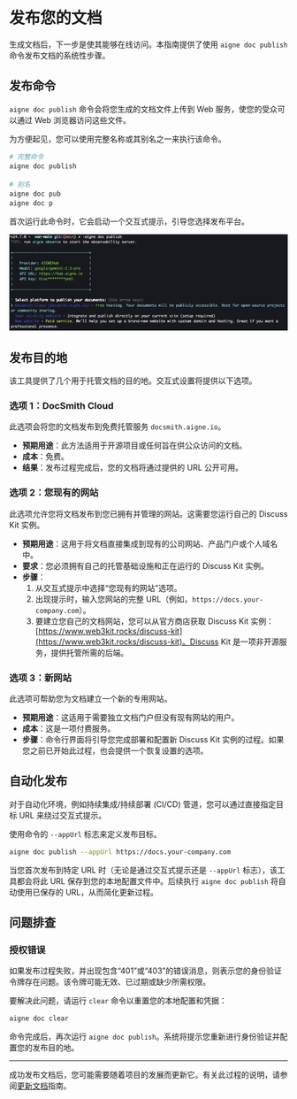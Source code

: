# 发布您的文档

生成文档后，下一步是使其能够在线访问。本指南提供了使用 `aigne doc publish` 命令发布文档的系统性步骤。

## 发布命令

`aigne doc publish` 命令会将您生成的文档文件上传到 Web 服务，使您的受众可以通过 Web 浏览器访问这些文件。

为方便起见，您可以使用完整名称或其别名之一来执行该命令。

```bash 命令执行 icon=lucide:terminal
# 完整命令
aigne doc publish

# 别名
aigne doc pub
aigne doc p
```

首次运行此命令时，它会启动一个交互式提示，引导您选择发布平台。

![发布文档对话框](../assets/screenshots/doc-publish.png)

## 发布目的地

该工具提供了几个用于托管文档的目的地。交互式设置将提供以下选项。

### 选项 1：DocSmith Cloud

此选项会将您的文档发布到免费托管服务 `docsmith.aigne.io`。

*   **预期用途**：此方法适用于开源项目或任何旨在供公众访问的文档。
*   **成本**：免费。
*   **结果**：发布过程完成后，您的文档将通过提供的 URL 公开可用。

### 选项 2：您现有的网站

此选项允许您将文档发布到您已拥有并管理的网站。这需要您运行自己的 Discuss Kit 实例。

*   **预期用途**：这用于将文档直接集成到现有的公司网站、产品门户或个人域名中。
*   **要求**：您必须拥有自己的托管基础设施和正在运行的 Discuss Kit 实例。
*   **步骤**：
    1.  从交互式提示中选择“您现有的网站”选项。
    2.  出现提示时，输入您网站的完整 URL（例如，`https://docs.your-company.com`）。
    3.  要建立您自己的文档网站，您可以从官方商店获取 Discuss Kit 实例：[https://www.web3kit.rocks/discuss-kit](https://www.web3kit.rocks/discuss-kit)。Discuss Kit 是一项非开源服务，提供托管所需的后端。

### 选项 3：新网站

此选项可帮助您为文档建立一个新的专用网站。

*   **预期用途**：这适用于需要独立文档门户但没有现有网站的用户。
*   **成本**：这是一项付费服务。
*   **步骤**：命令行界面将引导您完成部署和配置新 Discuss Kit 实例的过程。如果您之前已开始此过程，也会提供一个恢复设置的选项。

## 自动化发布

对于自动化环境，例如持续集成/持续部署 (CI/CD) 管道，您可以通过直接指定目标 URL 来绕过交互式提示。

使用命令的 `--appUrl` 标志来定义发布目标。

```bash 直接发布示例 icon=lucide:terminal
aigne doc publish --appUrl https://docs.your-company.com
```

当您首次发布到特定 URL 时（无论是通过交互式提示还是 `--appUrl` 标志），该工具都会将此 URL 保存到您的本地配置文件中。后续执行 `aigne doc publish` 将自动使用已保存的 URL，从而简化更新过程。

## 问题排查

### 授权错误

如果发布过程失败，并出现包含“401”或“403”的错误消息，则表示您的身份验证令牌存在问题。该令牌可能无效、已过期或缺少所需权限。

要解决此问题，请运行 `clear` 命令以重置您的本地配置和凭据：

```bash 清除配置 icon=lucide:terminal
aigne doc clear
```

命令完成后，再次运行 `aigne doc publish`。系统将提示您重新进行身份验证并配置您的发布目的地。

---

成功发布文档后，您可能需要随着项目的发展而更新它。有关此过程的说明，请参阅[更新文档](./guides-updating-documentation.md)指南。